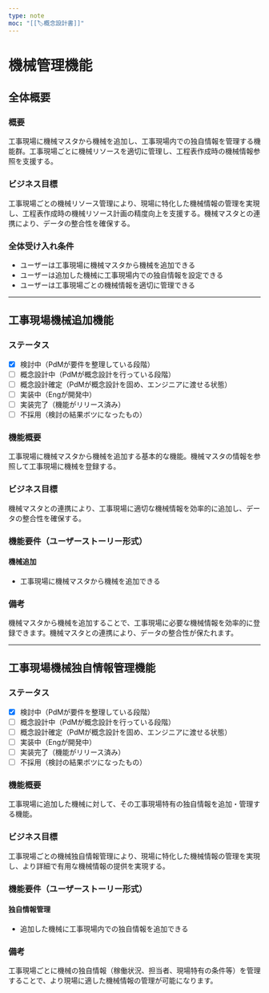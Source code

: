 ```yaml
---
type: note
moc: "[[🏷️概念設計書]]"
---
```



# 機械管理機能

## 全体概要
### 概要
工事現場に機械マスタから機械を追加し、工事現場内での独自情報を管理する機能群。工事現場ごとに機械リソースを適切に管理し、工程表作成時の機械情報参照を支援する。

### ビジネス目標
工事現場ごとの機械リソース管理により、現場に特化した機械情報の管理を実現し、工程表作成時の機械リソース計画の精度向上を支援する。機械マスタとの連携により、データの整合性を確保する。

### 全体受け入れ条件
- ユーザーは工事現場に機械マスタから機械を追加できる
- ユーザーは追加した機械に工事現場内での独自情報を設定できる
- ユーザーは工事現場ごとの機械情報を適切に管理できる

---

## 工事現場機械追加機能

### ステータス
- [X] 検討中（PdMが要件を整理している段階）
- [ ] 概念設計中（PdMが概念設計を行っている段階）
- [ ] 概念設計確定（PdMが概念設計を固め、エンジニアに渡せる状態）
- [ ] 実装中（Engが開発中）
- [ ] 実装完了（機能がリリース済み）
- [ ] 不採用（検討の結果ボツになったもの）

### 機能概要
工事現場に機械マスタから機械を追加する基本的な機能。機械マスタの情報を参照して工事現場に機械を登録する。

### ビジネス目標
機械マスタとの連携により、工事現場に適切な機械情報を効率的に追加し、データの整合性を確保する。

### 機能要件（ユーザーストーリー形式）
#### 機械追加
- 工事現場に機械マスタから機械を追加できる

### 備考
機械マスタから機械を追加することで、工事現場に必要な機械情報を効率的に登録できます。機械マスタとの連携により、データの整合性が保たれます。

---

## 工事現場機械独自情報管理機能

### ステータス
- [X] 検討中（PdMが要件を整理している段階）
- [ ] 概念設計中（PdMが概念設計を行っている段階）
- [ ] 概念設計確定（PdMが概念設計を固め、エンジニアに渡せる状態）
- [ ] 実装中（Engが開発中）
- [ ] 実装完了（機能がリリース済み）
- [ ] 不採用（検討の結果ボツになったもの）

### 機能概要
工事現場に追加した機械に対して、その工事現場特有の独自情報を追加・管理する機能。

### ビジネス目標
工事現場ごとの機械独自情報管理により、現場に特化した機械情報の管理を実現し、より詳細で有用な機械情報の提供を実現する。

### 機能要件（ユーザーストーリー形式）
#### 独自情報管理
- 追加した機械に工事現場内での独自情報を追加できる

### 備考
工事現場ごとに機械の独自情報（稼働状況、担当者、現場特有の条件等）を管理することで、より現場に適した機械情報の管理が可能になります。
